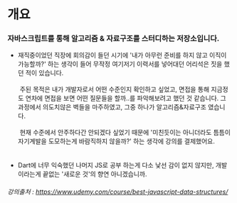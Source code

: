 # 개요
### **자바스크립트를 통해 알고리즘 & 자료구조를 스터디하는 저장소입니다.**

- 재직중이었던 직장에 회의감이 들던 시기에 '내가 아무런 준비를 하지 않고 이직이 가능할까?' 하는 생각이 들어 무작정 여기저기 이력서를 넣어대던 어리석은 짓을 했던 적이 있습니다.
</br></br>&nbsp;주된 목적은 내가 개발자로서 어떤 수준인지 확인하고 싶었고, 면접을 통해 지금정도 연차에 면접을 보면 어떤 질문들을 할까..를 파악해보려고 했던 것 같습니다. 그 과정에서 의도치않은 벽들을 마주하였고, 그중 하나가 알고리즘&자료구조 였습니다.
</br></br>&nbsp;현재 수준에서 안주하다간 안되겠다 싶었기 때문에 '미친듯이는 아니더라도 틈틈이 자기계발을 도모하는게 바람직하지 않을까?' 하는 생각에 강의를 결제했어요. 
</br></br></br>
- Dart에 너무 익숙했던 나머지 JS로 공부 하는게 다소 낯선 감이 없지 않지만, 개발이라는게 끝없는 '새로운 것'의 향연 아니겠습니까. 

###### 강의출처 : https://www.udemy.com/course/best-javascript-data-structures/
